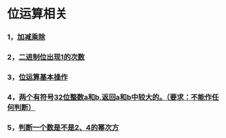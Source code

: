 # 位运算相关
### 1，[加减乘除](https://github.com/sihaihou/algorithm/edit/master/src/com/reyco/algorithm/bit/Test1.java)
### 2，[二进制位出现1的次数](https://github.com/sihaihou/algorithm/edit/master/src/com/reyco/algorithm/bit/Test2.java)
### 3，[位运算基本操作](https://github.com/sihaihou/algorithm/edit/master/src/com/reyco/algorithm/bit/Test3.java)
### 4，[两个有符号32位整数a和b,返回a和b中较大的。（要求：不能作任何判断）](https://github.com/sihaihou/algorithm/edit/master/src/com/reyco/algorithm/bit/Test4.java)
### 5，[判断一个数是不是2、4的幂次方](https://github.com/sihaihou/algorithm/edit/master/src/com/reyco/algorithm/bit/Test5.java)
